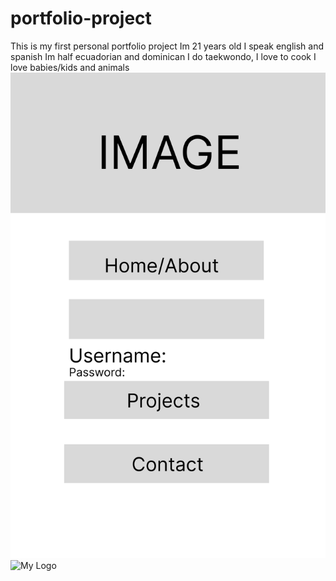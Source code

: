 # portfolio-project
This is my first personal portfolio project 
Im 21 years old
I speak english and spanish 
Im half ecuadorian and dominican 
I do taekwondo, I love to cook 
I love babies/kids and animals 
![Wireframe](Untitled@2x.png)
![My Logo](R(1).png)  
